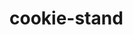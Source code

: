 # cookie-stand


<!-- i cooprate in the first time with qusai to solve the lab but the seconde time i correct my assigment and see what baraah do and do it like it -->

<!--i used adobe color to chose the colors in this website-->
<!--i work with qusai alqasi on this project-->
<!--we git some help from TAs-->

